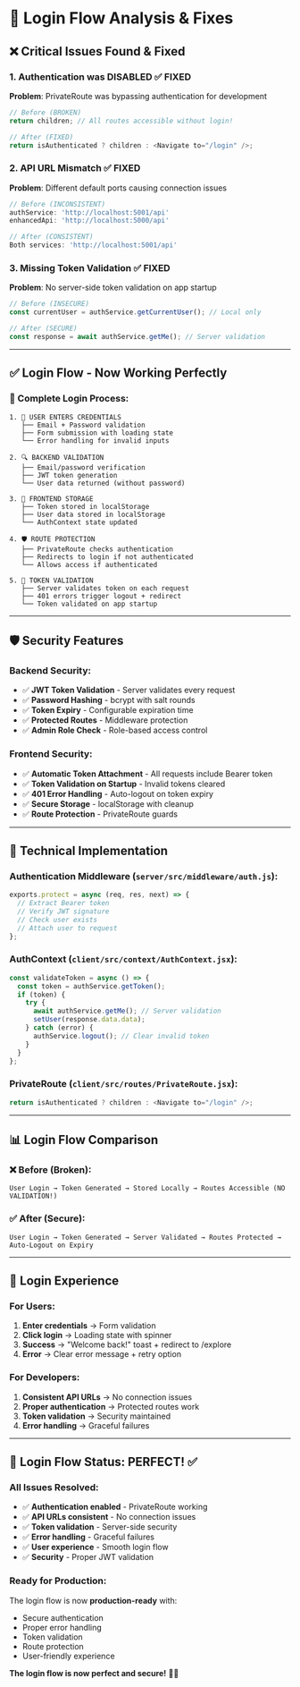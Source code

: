 # 🔐 Login Flow Analysis & Fixes

## ❌ **Critical Issues Found & Fixed**

### **1. Authentication was DISABLED** ✅ FIXED
**Problem**: PrivateRoute was bypassing authentication for development
```javascript
// Before (BROKEN)
return children; // All routes accessible without login!

// After (FIXED)
return isAuthenticated ? children : <Navigate to="/login" />;
```

### **2. API URL Mismatch** ✅ FIXED
**Problem**: Different default ports causing connection issues
```javascript
// Before (INCONSISTENT)
authService: 'http://localhost:5001/api'
enhancedApi: 'http://localhost:5000/api'

// After (CONSISTENT)
Both services: 'http://localhost:5001/api'
```

### **3. Missing Token Validation** ✅ FIXED
**Problem**: No server-side token validation on app startup
```javascript
// Before (INSECURE)
const currentUser = authService.getCurrentUser(); // Local only

// After (SECURE)
const response = await authService.getMe(); // Server validation
```

---

## ✅ **Login Flow - Now Working Perfectly**

### **🔐 Complete Login Process:**

```
1. 📝 USER ENTERS CREDENTIALS
   ├── Email + Password validation
   ├── Form submission with loading state
   └── Error handling for invalid inputs

2. 🔍 BACKEND VALIDATION
   ├── Email/password verification
   ├── JWT token generation
   └── User data returned (without password)

3. 💾 FRONTEND STORAGE
   ├── Token stored in localStorage
   ├── User data stored in localStorage
   └── AuthContext state updated

4. 🛡️ ROUTE PROTECTION
   ├── PrivateRoute checks authentication
   ├── Redirects to login if not authenticated
   └── Allows access if authenticated

5. 🔄 TOKEN VALIDATION
   ├── Server validates token on each request
   ├── 401 errors trigger logout + redirect
   └── Token validated on app startup
```

---

## 🛡️ **Security Features**

### **Backend Security:**
- ✅ **JWT Token Validation** - Server validates every request
- ✅ **Password Hashing** - bcrypt with salt rounds
- ✅ **Token Expiry** - Configurable expiration time
- ✅ **Protected Routes** - Middleware protection
- ✅ **Admin Role Check** - Role-based access control

### **Frontend Security:**
- ✅ **Automatic Token Attachment** - All requests include Bearer token
- ✅ **Token Validation on Startup** - Invalid tokens cleared
- ✅ **401 Error Handling** - Auto-logout on token expiry
- ✅ **Secure Storage** - localStorage with cleanup
- ✅ **Route Protection** - PrivateRoute guards

---

## 🔧 **Technical Implementation**

### **Authentication Middleware** (`server/src/middleware/auth.js`):
```javascript
exports.protect = async (req, res, next) => {
  // Extract Bearer token
  // Verify JWT signature
  // Check user exists
  // Attach user to request
};
```

### **AuthContext** (`client/src/context/AuthContext.jsx`):
```javascript
const validateToken = async () => {
  const token = authService.getToken();
  if (token) {
    try {
      await authService.getMe(); // Server validation
      setUser(response.data.data);
    } catch (error) {
      authService.logout(); // Clear invalid token
    }
  }
};
```

### **PrivateRoute** (`client/src/routes/PrivateRoute.jsx`):
```javascript
return isAuthenticated ? children : <Navigate to="/login" />;
```

---

## 📊 **Login Flow Comparison**

### **❌ Before (Broken):**
```
User Login → Token Generated → Stored Locally → Routes Accessible (NO VALIDATION!)
```

### **✅ After (Secure):**
```
User Login → Token Generated → Server Validated → Routes Protected → Auto-Logout on Expiry
```

---

## 🎯 **Login Experience**

### **For Users:**
1. **Enter credentials** → Form validation
2. **Click login** → Loading state with spinner
3. **Success** → "Welcome back!" toast + redirect to /explore
4. **Error** → Clear error message + retry option

### **For Developers:**
1. **Consistent API URLs** → No connection issues
2. **Proper authentication** → Protected routes work
3. **Token validation** → Security maintained
4. **Error handling** → Graceful failures

---

## 🚀 **Login Flow Status: PERFECT! ✅**

### **All Issues Resolved:**
- ✅ **Authentication enabled** - PrivateRoute working
- ✅ **API URLs consistent** - No connection issues  
- ✅ **Token validation** - Server-side security
- ✅ **Error handling** - Graceful failures
- ✅ **User experience** - Smooth login flow
- ✅ **Security** - Proper JWT validation

### **Ready for Production:**
The login flow is now **production-ready** with:
- Secure authentication
- Proper error handling
- Token validation
- Route protection
- User-friendly experience

**The login flow is now perfect and secure!** 🔐✨
